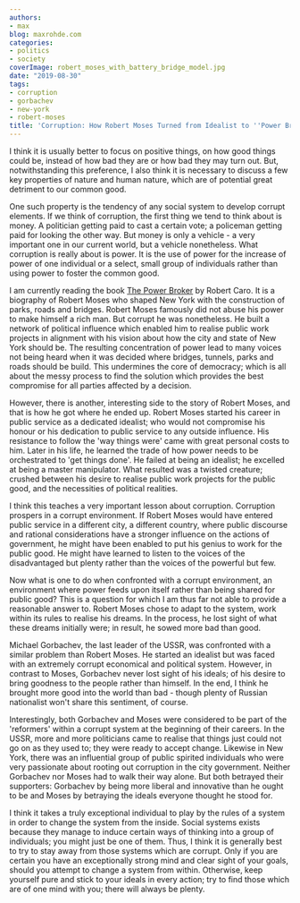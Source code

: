 ```yaml
---
authors:
- max
blog: maxrohde.com
categories:
- politics
- society
coverImage: robert_moses_with_battery_bridge_model.jpg
date: "2019-08-30"
tags:
- corruption
- gorbachev
- new-york
- robert-moses
title: 'Corruption: How Robert Moses Turned from Idealist to ''Power Broker'''
---
```


I think it is usually better to focus on positive things, on how good things could be, instead of how bad they are or how bad they may turn out. But, notwithstanding this preference, I also think it is necessary to discuss a few key properties of nature and human nature, which are of potential great detriment to our common good.

One such property is the tendency of any social system to develop corrupt elements. If we think of corruption, the first thing we tend to think about is money. A politician getting paid to cast a certain vote; a policeman getting paid for looking the other way. But money is only a vehicle - a very important one in our current world, but a vehicle nonetheless. What corruption is really about is power. It is the use of power for the increase of power of one individual or a select, small group of individuals rather than using power to foster the common good.

I am currently reading the book [The Power Broker](https://www.goodreads.com/review/show/2425546268?book_show_action=false&from_review_page=1) by Robert Caro. It is a biography of Robert Moses who shaped New York with the construction of parks, roads and bridges. Robert Moses famously did not abuse his power to make himself a rich man. But corrupt he was nonetheless. He built a network of political influence which enabled him to realise public work projects in alignment with his vision about how the city and state of New York should be. The resulting concentration of power lead to many voices not being heard when it was decided where bridges, tunnels, parks and roads should be build. This undermines the core of democracy; which is all about the messy process to find the solution which provides the best compromise for all parties affected by a decision.

However, there is another, interesting side to the story of Robert Moses, and that is how he got where he ended up. Robert Moses started his career in public service as a dedicated idealist; who would not compromise his honour or his dedication to public service to any outside influence. His resistance to follow the 'way things were' came with great personal costs to him. Later in his life, he learned the trade of how power needs to be orchestrated to 'get things done'. He failed at being an idealist; he excelled at being a master manipulator. What resulted was a twisted creature; crushed between his desire to realise public work projects for the public good, and the necessities of political realities.

I think this teaches a very important lesson about corruption. Corruption prospers in a corrupt environment. If Robert Moses would have entered public service in a different city, a different country, where public discourse and rational considerations have a stronger influence on the actions of government, he might have been enabled to put his genius to work for the public good. He might have learned to listen to the voices of the disadvantaged but plenty rather than the voices of the powerful but few.

Now what is one to do when confronted with a corrupt environment, an environment where power feeds upon itself rather than being shared for public good? This is a question for which I am thus far not able to provide a reasonable answer to. Robert Moses chose to adapt to the system, work within its rules to realise his dreams. In the process, he lost sight of what these dreams initially were; in result, he sowed more bad than good.

Michael Gorbachev, the last leader of the USSR, was confronted with a similar problem than Robert Moses. He started an idealist but was faced with an extremely corrupt economical and political system. However, in contrast to Moses, Gorbachev never lost sight of his ideals; of his desire to bring goodness to the people rather than himself. In the end, I think he brought more good into the world than bad - though plenty of Russian nationalist won't share this sentiment, of course.

Interestingly, both Gorbachev and Moses were considered to be part of the 'reformers' within a corrupt system at the beginning of their careers. In the USSR, more and more politicians came to realise that things just could not go on as they used to; they were ready to accept change. Likewise in New York, there was an influential group of public spirited individuals who were very passionate about rooting out corruption in the city government. Neither Gorbachev nor Moses had to walk their way alone. But both betrayed their supporters: Gorbachev by being more liberal and innovative than he ought to be and Moses by betraying the ideals everyone thought he stood for.

I think it takes a truly exceptional individual to play by the rules of a system in order to change the system from the inside. Social systems exists because they manage to induce certain ways of thinking into a group of individuals; you might just be one of them. Thus, I think it is generally best to try to stay away from those systems which are corrupt. Only if you are certain you have an exceptionally strong mind and clear sight of your goals, should you attempt to change a system from within. Otherwise, keep yourself pure and stick to your ideals in every action; try to find those which are of one mind with you; there will always be plenty.